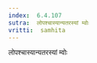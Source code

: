 ```yaml
---
index:  6.4.107
sutra:  लोपश्चास्यान्यतरस्यां म्वोः
vritti:  samhita 
---
```


लोपश्चास्यान्यतरस्यां म्वोः

